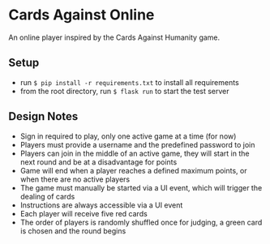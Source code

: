 <h1>Cards Against Online</h1>

An online player inspired by the Cards Against Humanity game.

<h2>Setup</h2>

- run `$ pip install -r requirements.txt` to install all requirements
- from the root directory, run `$ flask run` to start the test server

<h2>Design Notes</h2>

- Sign in required to play, only one active game at a time (for now)
- Players must provide a username and the predefined password to join
- Players can join in the middle of an active game, they will start in the next round and be at a disadvantage for points
- Game will end when a player reaches a defined maximum points, or when there are no active players
- The game must manually be started via a UI event, which will trigger the dealing of cards
- Instructions are always accessible via a UI event
- Each player will receive five red cards
- The order of players is randomly shuffled once for judging, a green card is chosen and the round begins
